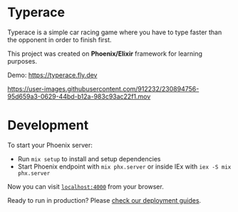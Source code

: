# Typerace

Typerace is a simple car racing game where you have to type faster than the opponent in order to finish first.

This project was created on **Phoenix/Elixir** framework for learning purposes.


Demo: https://typerace.fly.dev

https://user-images.githubusercontent.com/912232/230894756-95d659a3-0629-44bd-b12a-983c93ac22f1.mov


# Development

To start your Phoenix server:

  * Run `mix setup` to install and setup dependencies
  * Start Phoenix endpoint with `mix phx.server` or inside IEx with `iex -S mix phx.server`

Now you can visit [`localhost:4000`](http://localhost:4000) from your browser.

Ready to run in production? Please [check our deployment guides](https://hexdocs.pm/phoenix/deployment.html).
